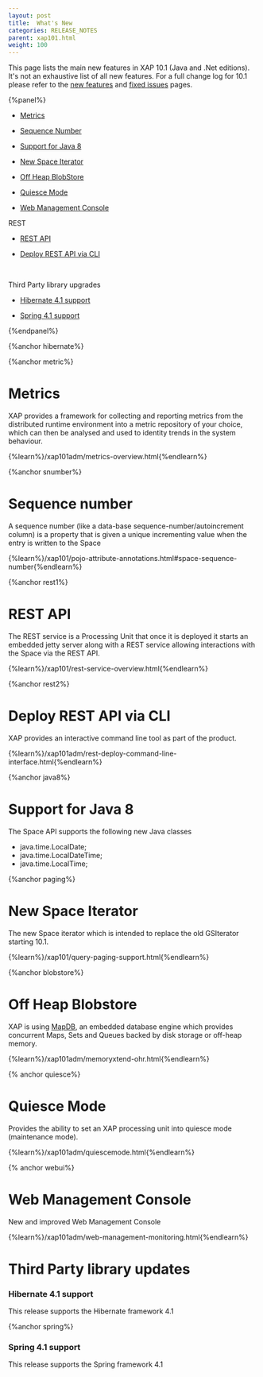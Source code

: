 ```yaml
---
layout: post
title:  What's New
categories: RELEASE_NOTES
parent: xap101.html
weight: 100
---
```


This page lists the main new features in XAP 10.1 (Java and .Net editions). It's not an exhaustive list of all new features. For a full change log for 10.1 please refer to the [new features](./101new-features.html) and [fixed issues](./101fixed-issues.html) pages.


{%panel%}

- [Metrics](#metrics)

- [Sequence Number](#snumber)

- [Support for Java 8](#java8)

- [New Space Iterator](#paging)

- [Off Heap BlobStore](#blobstore)

- [Quiesce Mode](#quiesce)

- [Web Management Console](#webui)



REST

- [REST API](#rest1)

- [Deploy REST API via CLI](#rest2)


<br>

Third Party library upgrades

- [Hibernate  4.1 support](#hibernate)

- [Spring  4.1 support](#spring)

{%endpanel%}




{%anchor hibernate%}


{%anchor metric%}

# Metrics

XAP provides a framework for collecting and reporting metrics from the distributed runtime environment into a metric repository of your choice, which can then be analysed and used to identity trends in the system behaviour.

{%learn%}/xap101adm/metrics-overview.html{%endlearn%}


{%anchor snumber%}

# Sequence number

A sequence number (like a data-base sequence-number/autoincrement column) is a property that is given a unique incrementing value when the entry is written to the Space

{%learn%}/xap101/pojo-attribute-annotations.html#space-sequence-number{%endlearn%}


{%anchor rest1%}

# REST API

The REST service is a Processing Unit that once it is deployed it starts an embedded jetty server along with a REST service allowing interactions with the Space via the REST API.

{%learn%}/xap101/rest-service-overview.html{%endlearn%}


{%anchor rest2%}

# Deploy REST API via CLI
XAP provides an interactive command line tool as part of the product.

{%learn%}/xap101adm/rest-deploy-command-line-interface.html{%endlearn%}


{%anchor java8%}

# Support for Java 8

The Space API supports the following new Java classes

- java.time.LocalDate;
- java.time.LocalDateTime;
- java.time.LocalTime;

{%anchor paging%}

# New Space Iterator

The new Space iterator which is intended to replace the old GSIterator starting 10.1.

{%learn%}/xap101/query-paging-support.html{%endlearn%}

{%anchor blobstore%}

# Off Heap Blobstore

XAP is using [MapDB](http://www.mapdb.org/), an embedded database engine which provides concurrent Maps, Sets and Queues backed by disk storage or off-heap memory.

{%learn%}/xap101adm/memoryxtend-ohr.html{%endlearn%}


{% anchor quiesce%}

# Quiesce Mode

Provides the ability to set an XAP processing unit into quiesce mode (maintenance mode).

{%learn%}/xap101adm/quiescemode.html{%endlearn%}


{% anchor webui%}

# Web Management Console

New and improved Web Management Console

{%learn%}/xap101adm/web-management-monitoring.html{%endlearn%}


# Third Party library updates

### Hibernate 4.1 support

This release supports the Hibernate framework 4.1

{%anchor spring%}

### Spring 4.1 support

This release supports the Spring framework 4.1
